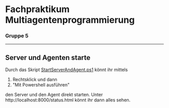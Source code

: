 # Fachpraktikum Multiagentenprogrammierung
### Gruppe 5
___

## Server und Agenten starte
Durch das Skript [StartServerAndAgent.ps1](https://github.com/rhoentier/ss22_fp_mapc-group_5/blob/bddaf9880f59969ef83b44303103d4e4e4235aa0/StartServerAndAgent.ps1) könnt ihr mittels

1. Rechtsklick und dann 
2. "Mit Powershell ausführen" 

den Server und den Agent direkt starten. Unter http://localhost:8000/status.html könnt ihr dann alles sehen.